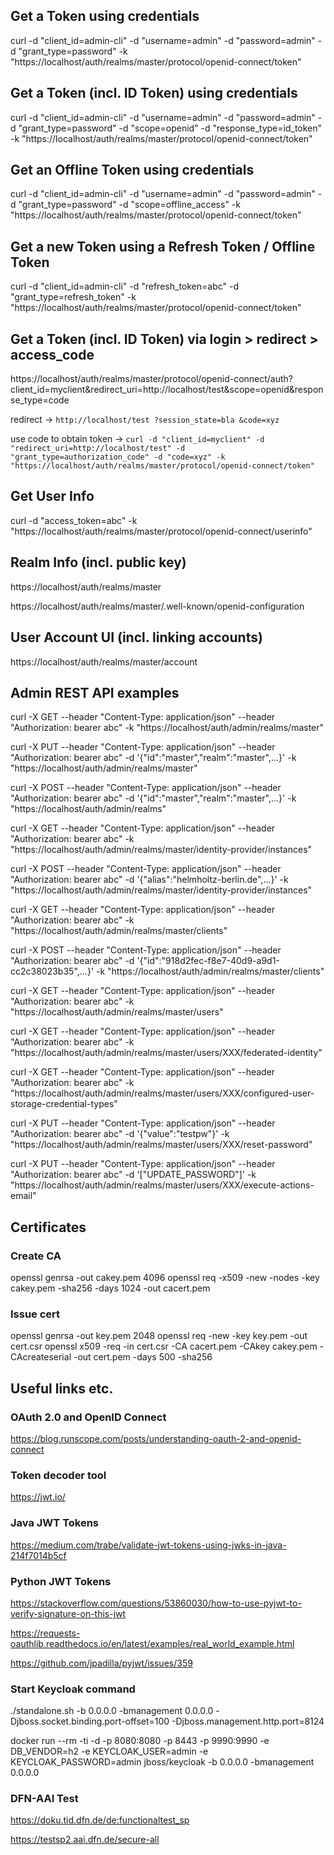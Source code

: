 
## Get a Token using credentials

curl -d "client_id=admin-cli" -d "username=admin" -d "password=admin" -d "grant_type=password" -k "https://localhost/auth/realms/master/protocol/openid-connect/token"



## Get a Token (incl. ID Token) using credentials

curl -d "client_id=admin-cli" -d "username=admin" -d "password=admin" -d "grant_type=password" -d "scope=openid" -d "response_type=id_token" -k "https://localhost/auth/realms/master/protocol/openid-connect/token"



## Get an Offline Token using credentials

curl -d "client_id=admin-cli" -d "username=admin" -d "password=admin" -d "grant_type=password" -d "scope=offline_access" -k "https://localhost/auth/realms/master/protocol/openid-connect/token"



## Get a new Token using a Refresh Token / Offline Token

curl -d "client_id=admin-cli" -d "refresh_token=abc" -d "grant_type=refresh_token" -k "https://localhost/auth/realms/master/protocol/openid-connect/token"



## Get a Token (incl. ID Token) via login > redirect > access_code

https://localhost/auth/realms/master/protocol/openid-connect/auth?client_id=myclient&redirect_uri=http://localhost/test&scope=openid&response_type=code

redirect -> ``http://localhost/test
              ?session_state=bla
              &code=xyz``

use code to obtain token -> 
``curl -d "client_id=myclient" -d "redirect_uri=http://localhost/test" -d "grant_type=authorization_code" -d "code=xyz" -k "https://localhost/auth/realms/master/protocol/openid-connect/token"``



## Get User Info

curl -d "access_token=abc" -k "https://localhost/auth/realms/master/protocol/openid-connect/userinfo"



## Realm Info (incl. public key)

https://localhost/auth/realms/master

https://localhost/auth/realms/master/.well-known/openid-configuration



## User Account UI (incl. linking accounts)

https://localhost/auth/realms/master/account



## Admin REST API examples

curl -X GET --header "Content-Type: application/json" --header "Authorization: bearer abc" -k "https://localhost/auth/admin/realms/master"

curl -X PUT --header "Content-Type: application/json" --header "Authorization: bearer abc" -d '{"id":"master","realm":"master",...}' -k "https://localhost/auth/admin/realms/master"

curl -X POST --header "Content-Type: application/json" --header "Authorization: bearer abc" -d '{"id":"master","realm":"master",...}' -k "https://localhost/auth/admin/realms"

curl -X GET --header "Content-Type: application/json" --header "Authorization: bearer abc" -k "https://localhost/auth/admin/realms/master/identity-provider/instances"

curl -X POST --header "Content-Type: application/json" --header "Authorization: bearer abc" -d '{"alias":"helmholtz-berlin.de",...}' -k "https://localhost/auth/admin/realms/master/identity-provider/instances"

curl -X GET --header "Content-Type: application/json" --header "Authorization: bearer abc" -k "https://localhost/auth/admin/realms/master/clients"

curl -X POST --header "Content-Type: application/json" --header "Authorization: bearer abc" -d '{"id":"918d2fec-f8e7-40d9-a9d1-cc2c38023b35",...}' -k "https://localhost/auth/admin/realms/master/clients"

curl -X GET --header "Content-Type: application/json" --header "Authorization: bearer abc" -k "https://localhost/auth/admin/realms/master/users"

curl -X GET --header "Content-Type: application/json" --header "Authorization: bearer abc" -k "https://localhost/auth/admin/realms/master/users/XXX/federated-identity"

curl -X GET --header "Content-Type: application/json" --header "Authorization: bearer abc" -k "https://localhost/auth/admin/realms/master/users/XXX/configured-user-storage-credential-types"

curl -X PUT --header "Content-Type: application/json" --header "Authorization: bearer abc" -d '{"value":"testpw"}' -k "https://localhost/auth/admin/realms/master/users/XXX/reset-password"

curl -X PUT --header "Content-Type: application/json" --header "Authorization: bearer abc" -d '["UPDATE_PASSWORD"]' -k "https://localhost/auth/admin/realms/master/users/XXX/execute-actions-email"





## Certificates

### Create CA

openssl genrsa -out cakey.pem 4096
openssl req -x509 -new -nodes -key cakey.pem -sha256 -days 1024 -out cacert.pem

### Issue cert

openssl genrsa -out key.pem 2048
openssl req -new -key key.pem -out cert.csr
openssl x509 -req -in cert.csr -CA cacert.pem -CAkey cakey.pem -CAcreateserial -out cert.pem -days 500 -sha256





## Useful links etc.

### OAuth 2.0 and OpenID Connect
https://blog.runscope.com/posts/understanding-oauth-2-and-openid-connect

### Token decoder tool
https://jwt.io/

### Java JWT Tokens
https://medium.com/trabe/validate-jwt-tokens-using-jwks-in-java-214f7014b5cf

### Python JWT Tokens
https://stackoverflow.com/questions/53860030/how-to-use-pyjwt-to-verify-signature-on-this-jwt

https://requests-oauthlib.readthedocs.io/en/latest/examples/real_world_example.html

https://github.com/jpadilla/pyjwt/issues/359

### Start Keycloak command
./standalone.sh -b 0.0.0.0 -bmanagement 0.0.0.0 -Djboss.socket.binding.port-offset=100 -Djboss.management.http.port=8124

docker run --rm -ti -d -p 8080:8080 -p 8443 -p 9990:9990 -e DB_VENDOR=h2 -e KEYCLOAK_USER=admin -e KEYCLOAK_PASSWORD=admin jboss/keycloak -b 0.0.0.0 -bmanagement 0.0.0.0

### DFN-AAI Test
https://doku.tid.dfn.de/de:functionaltest_sp

https://testsp2.aai.dfn.de/secure-all
